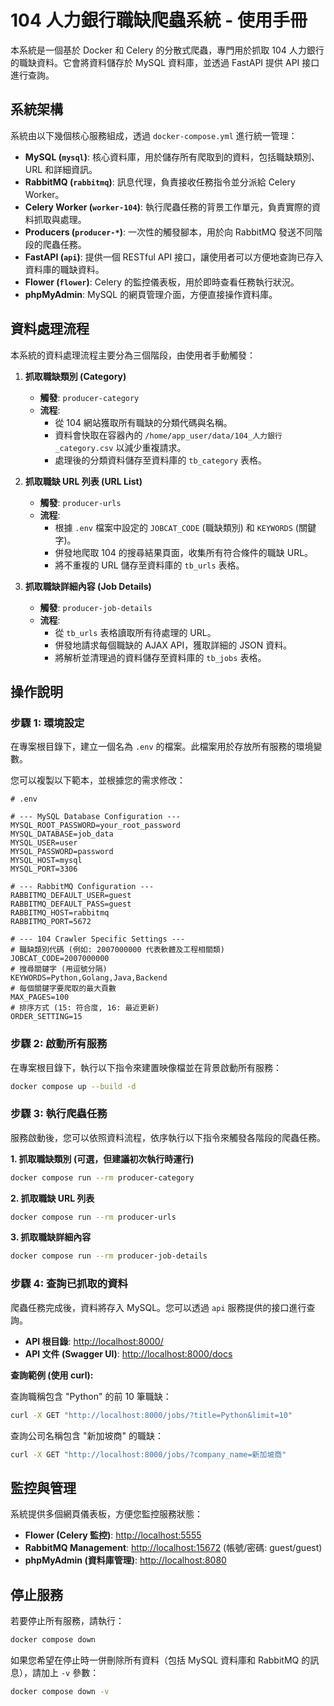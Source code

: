 # 104 人力銀行職缺爬蟲系統 - 使用手冊

本系統是一個基於 Docker 和 Celery 的分散式爬蟲，專門用於抓取 104 人力銀行的職缺資料。它會將資料儲存於 MySQL 資料庫，並透過 FastAPI 提供 API 接口進行查詢。

## 系統架構

系統由以下幾個核心服務組成，透過 `docker-compose.yml` 進行統一管理：

-   **MySQL (`mysql`)**: 核心資料庫，用於儲存所有爬取到的資料，包括職缺類別、URL 和詳細資訊。
-   **RabbitMQ (`rabbitmq`)**: 訊息代理，負責接收任務指令並分派給 Celery Worker。
-   **Celery Worker (`worker-104`)**: 執行爬蟲任務的背景工作單元，負責實際的資料抓取與處理。
-   **Producers (`producer-*`)**: 一次性的觸發腳本，用於向 RabbitMQ 發送不同階段的爬蟲任務。
-   **FastAPI (`api`)**: 提供一個 RESTful API 接口，讓使用者可以方便地查詢已存入資料庫的職缺資料。
-   **Flower (`flower`)**: Celery 的監控儀表板，用於即時查看任務執行狀況。
-   **phpMyAdmin**: MySQL 的網頁管理介面，方便直接操作資料庫。

## 資料處理流程

本系統的資料處理流程主要分為三個階段，由使用者手動觸發：

1.  **抓取職缺類別 (Category)**
    -   **觸發**: `producer-category`
    -   **流程**:
        -   從 104 網站獲取所有職缺的分類代碼與名稱。
        -   資料會快取在容器內的 `/home/app_user/data/104_人力銀行_category.csv` 以減少重複請求。
        -   處理後的分類資料儲存至資料庫的 `tb_category` 表格。

2.  **抓取職缺 URL 列表 (URL List)**
    -   **觸發**: `producer-urls`
    -   **流程**:
        -   根據 `.env` 檔案中設定的 `JOBCAT_CODE` (職缺類別) 和 `KEYWORDS` (關鍵字)。
        -   併發地爬取 104 的搜尋結果頁面，收集所有符合條件的職缺 URL。
        -   將不重複的 URL 儲存至資料庫的 `tb_urls` 表格。

3.  **抓取職缺詳細內容 (Job Details)**
    -   **觸發**: `producer-job-details`
    -   **流程**:
        -   從 `tb_urls` 表格讀取所有待處理的 URL。
        -   併發地請求每個職缺的 AJAX API，獲取詳細的 JSON 資料。
        -   將解析並清理過的資料儲存至資料庫的 `tb_jobs` 表格。

## 操作說明

### 步驟 1: 環境設定

在專案根目錄下，建立一個名為 `.env` 的檔案。此檔案用於存放所有服務的環境變數。

您可以複製以下範本，並根據您的需求修改：

```env
# .env

# --- MySQL Database Configuration ---
MYSQL_ROOT_PASSWORD=your_root_password
MYSQL_DATABASE=job_data
MYSQL_USER=user
MYSQL_PASSWORD=password
MYSQL_HOST=mysql
MYSQL_PORT=3306

# --- RabbitMQ Configuration ---
RABBITMQ_DEFAULT_USER=guest
RABBITMQ_DEFAULT_PASS=guest
RABBITMQ_HOST=rabbitmq
RABBITMQ_PORT=5672

# --- 104 Crawler Specific Settings ---
# 職缺類別代碼 (例如: 2007000000 代表軟體及工程相關類)
JOBCAT_CODE=2007000000
# 搜尋關鍵字 (用逗號分隔)
KEYWORDS=Python,Golang,Java,Backend
# 每個關鍵字要爬取的最大頁數
MAX_PAGES=100
# 排序方式 (15: 符合度, 16: 最近更新)
ORDER_SETTING=15
```

### 步驟 2: 啟動所有服務

在專案根目錄下，執行以下指令來建置映像檔並在背景啟動所有服務：

```bash
docker compose up --build -d
```

### 步驟 3: 執行爬蟲任務

服務啟動後，您可以依照資料流程，依序執行以下指令來觸發各階段的爬蟲任務。

**1. 抓取職缺類別 (可選，但建議初次執行時運行)**

```bash
docker compose run --rm producer-category
```

**2. 抓取職缺 URL 列表**

```bash
docker compose run --rm producer-urls
```

**3. 抓取職缺詳細內容**

```bash
docker compose run --rm producer-job-details
```

### 步驟 4: 查詢已抓取的資料

爬蟲任務完成後，資料將存入 MySQL。您可以透過 `api` 服務提供的接口進行查詢。

-   **API 根目錄**: [http://localhost:8000/](http://localhost:8000/)
-   **API 文件 (Swagger UI)**: [http://localhost:8000/docs](http://localhost:8000/docs)


**查詢範例 (使用 curl):**

查詢職稱包含 "Python" 的前 10 筆職缺：

```bash
curl -X GET "http://localhost:8000/jobs/?title=Python&limit=10"
```

查詢公司名稱包含 "新加坡商" 的職缺：

```bash
curl -X GET "http://localhost:8000/jobs/?company_name=新加坡商"
```

## 監控與管理

系統提供多個網頁儀表板，方便您監控服務狀態：

-   **Flower (Celery 監控)**: [http://localhost:5555](http://localhost:5555)
-   **RabbitMQ Management**: [http://localhost:15672](http://localhost:15672) (帳號/密碼: guest/guest)
-   **phpMyAdmin (資料庫管理)**: [http://localhost:8080](http://localhost:8080)

## 停止服務

若要停止所有服務，請執行：

```bash
docker compose down
```

如果您希望在停止時一併刪除所有資料（包括 MySQL 資料庫和 RabbitMQ 的訊息），請加上 `-v` 參數：

```bash
docker compose down -v
```
